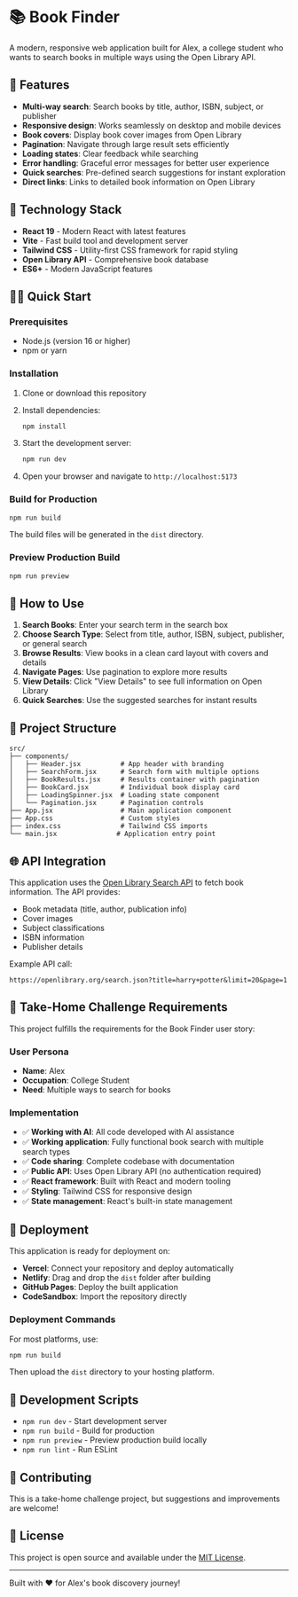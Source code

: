 # 📚 Book Finder

A modern, responsive web application built for Alex, a college student who wants to search books in multiple ways using the Open Library API.

## 🌟 Features

- **Multi-way search**: Search books by title, author, ISBN, subject, or publisher
- **Responsive design**: Works seamlessly on desktop and mobile devices
- **Book covers**: Display book cover images from Open Library
- **Pagination**: Navigate through large result sets efficiently
- **Loading states**: Clear feedback while searching
- **Error handling**: Graceful error messages for better user experience
- **Quick searches**: Pre-defined search suggestions for instant exploration
- **Direct links**: Links to detailed book information on Open Library

## 🚀 Technology Stack

- **React 19** - Modern React with latest features
- **Vite** - Fast build tool and development server
- **Tailwind CSS** - Utility-first CSS framework for rapid styling
- **Open Library API** - Comprehensive book database
- **ES6+** - Modern JavaScript features

## 🏃‍♂️ Quick Start

### Prerequisites

- Node.js (version 16 or higher)
- npm or yarn

### Installation

1. Clone or download this repository
2. Install dependencies:
   ```bash
   npm install
   ```

3. Start the development server:
   ```bash
   npm run dev
   ```

4. Open your browser and navigate to `http://localhost:5173`

### Build for Production

```bash
npm run build
```

The build files will be generated in the `dist` directory.

### Preview Production Build

```bash
npm run preview
```

## 📖 How to Use

1. **Search Books**: Enter your search term in the search box
2. **Choose Search Type**: Select from title, author, ISBN, subject, publisher, or general search
3. **Browse Results**: View books in a clean card layout with covers and details
4. **Navigate Pages**: Use pagination to explore more results
5. **View Details**: Click "View Details" to see full information on Open Library
6. **Quick Searches**: Use the suggested searches for instant results

## 🎨 Project Structure

```
src/
├── components/
│   ├── Header.jsx          # App header with branding
│   ├── SearchForm.jsx      # Search form with multiple options
│   ├── BookResults.jsx     # Results container with pagination
│   ├── BookCard.jsx        # Individual book display card
│   ├── LoadingSpinner.jsx  # Loading state component
│   └── Pagination.jsx      # Pagination controls
├── App.jsx                 # Main application component
├── App.css                 # Custom styles
├── index.css               # Tailwind CSS imports
└── main.jsx               # Application entry point
```

## 🌐 API Integration

This application uses the [Open Library Search API](https://openlibrary.org/developers/api) to fetch book information. The API provides:

- Book metadata (title, author, publication info)
- Cover images
- Subject classifications
- ISBN information
- Publisher details

Example API call:
```
https://openlibrary.org/search.json?title=harry+potter&limit=20&page=1
```

## 🎯 Take-Home Challenge Requirements

This project fulfills the requirements for the Book Finder user story:

### User Persona
- **Name**: Alex
- **Occupation**: College Student
- **Need**: Multiple ways to search for books

### Implementation
- ✅ **Working with AI**: All code developed with AI assistance
- ✅ **Working application**: Fully functional book search with multiple search types
- ✅ **Code sharing**: Complete codebase with documentation
- ✅ **Public API**: Uses Open Library API (no authentication required)
- ✅ **React framework**: Built with React and modern tooling
- ✅ **Styling**: Tailwind CSS for responsive design
- ✅ **State management**: React's built-in state management

## 🚀 Deployment

This application is ready for deployment on:

- **Vercel**: Connect your repository and deploy automatically
- **Netlify**: Drag and drop the `dist` folder after building
- **GitHub Pages**: Deploy the built application
- **CodeSandbox**: Import the repository directly

### Deployment Commands

For most platforms, use:
```bash
npm run build
```

Then upload the `dist` directory to your hosting platform.

## 🔧 Development Scripts

- `npm run dev` - Start development server
- `npm run build` - Build for production
- `npm run preview` - Preview production build locally
- `npm run lint` - Run ESLint

## 🤝 Contributing

This is a take-home challenge project, but suggestions and improvements are welcome!

## 📝 License

This project is open source and available under the [MIT License](LICENSE).

---

Built with ❤️ for Alex's book discovery journey!
